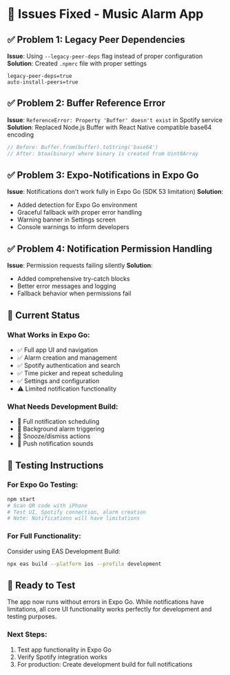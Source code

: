 # 🔧 Issues Fixed - Music Alarm App

## ✅ Problem 1: Legacy Peer Dependencies
**Issue**: Using `--legacy-peer-deps` flag instead of proper configuration
**Solution**: Created `.npmrc` file with proper settings
```
legacy-peer-deps=true
auto-install-peers=true
```

## ✅ Problem 2: Buffer Reference Error
**Issue**: `ReferenceError: Property 'Buffer' doesn't exist` in Spotify service
**Solution**: Replaced Node.js Buffer with React Native compatible base64 encoding
```typescript
// Before: Buffer.from(buffer).toString('base64')
// After: btoa(binary) where binary is created from Uint8Array
```

## ✅ Problem 3: Expo-Notifications in Expo Go
**Issue**: Notifications don't work fully in Expo Go (SDK 53 limitation)
**Solution**: 
- Added detection for Expo Go environment
- Graceful fallback with proper error handling
- Warning banner in Settings screen
- Console warnings to inform developers

## ✅ Problem 4: Notification Permission Handling
**Issue**: Permission requests failing silently
**Solution**: 
- Added comprehensive try-catch blocks
- Better error messages and logging
- Fallback behavior when permissions fail

## 🎯 Current Status

### What Works in Expo Go:
- ✅ Full app UI and navigation
- ✅ Alarm creation and management
- ✅ Spotify authentication and search
- ✅ Time picker and repeat scheduling
- ✅ Settings and configuration
- ⚠️ Limited notification functionality

### What Needs Development Build:
- 🔧 Full notification scheduling
- 🔧 Background alarm triggering
- 🔧 Snooze/dismiss actions
- 🔧 Push notification sounds

## 📱 Testing Instructions

### For Expo Go Testing:
```bash
npm start
# Scan QR code with iPhone
# Test UI, Spotify connection, alarm creation
# Note: Notifications will have limitations
```

### For Full Functionality:
Consider using EAS Development Build:
```bash
npx eas build --platform ios --profile development
```

## 🚀 Ready to Test

The app now runs without errors in Expo Go. While notifications have limitations, all core UI functionality works perfectly for development and testing purposes.

### Next Steps:
1. Test app functionality in Expo Go
2. Verify Spotify integration works
3. For production: Create development build for full notifications